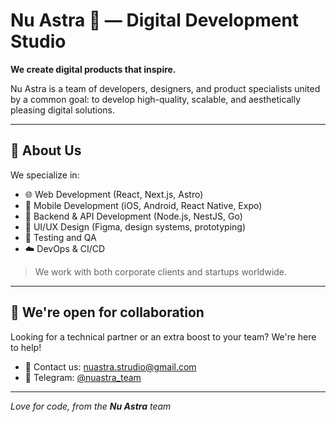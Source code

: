 # Nu Astra 🌌 — Digital Development Studio

**We create digital products that inspire.**

Nu Astra is a team of developers, designers, and product specialists united by a common goal: to develop high-quality, scalable, and aesthetically pleasing digital solutions.

---

## 🚀 About Us

We specialize in:

- 🌐 Web Development (React, Next.js, Astro)
- 📱 Mobile Development (iOS, Android, React Native, Expo)
- 🧠 Backend & API Development (Node.js, NestJS, Go)
- 🎨 UI/UX Design (Figma, design systems, prototyping)
- 🧪 Testing and QA
- ☁️ DevOps & CI/CD

> We work with both corporate clients and startups worldwide.

---

## 🤝 We're open for collaboration

Looking for a technical partner or an extra boost to your team? We're here to help!

- 📩 Contact us: [nuastra.strudio@gmail.com](mailto:nuastra.studio@gmail.com)
- 📱 Telegram: [@nuastra_team](https://t.me/nuastra_team)

---

_Love for code, from the **Nu Astra** team_
